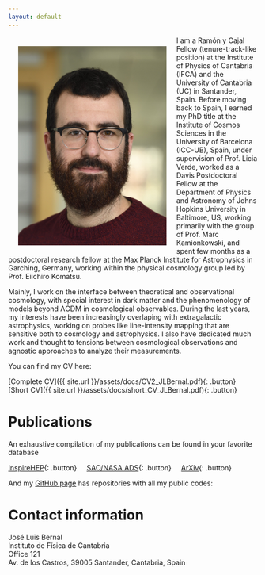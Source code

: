 ```yaml
---
layout: default
---
```


<img src="assets/imgs/jlb.jpg" style="width:300px;height:402px;float:left;margin:20px">

I am a Ramón y Cajal Fellow (tenure-track-like position) at the Institute of Physics of Cantabria (IFCA) and the University of Cantabria (UC) in Santander, Spain. Before moving back to Spain, I earned my PhD title at the Institute of Cosmos Sciences in the University of Barcelona (ICC-UB), Spain, under supervision of Prof. Licia Verde, worked as a Davis Postdoctoral Fellow at the Department of Physics and Astronomy of Johns Hopkins University in Baltimore, US, working primarily with the group of Prof. Marc Kamionkowski, and spent few months as a postdoctoral research fellow at the Max Planck Institute for Astrophysics in Garching, Germany, working within the physical cosmology group led by Prof. Eiichiro Komatsu.

Mainly, I work on the interface between theoretical and observational cosmology, with special interest in dark matter and the phenomenology of models beyond &Lambda;CDM in cosmological observables. During the last years, my interests have been increasingly overlaping with extragalactic astrophysics, working on probes like line-intensity mapping that are sensitive both to cosmology and astrophysics. I also have dedicated much work and thought to tensions between cosmological observations and agnostic approaches to analyze their measurements.

You can find my CV here:

[Complete CV]({{ site.url }}/assets/docs/CV2_JLBernal.pdf){: .button}  &nbsp; &nbsp;  [Short CV]({{ site.url }}/assets/docs/short_CV_JLBernal.pdf){: .button}

# Publications

An exhaustive compilation of my publications can be found in your favorite database

[InspireHEP](http://inspirehep.net/search?p=author%3AJ.L.Bernal.1%20AND%20collection%3Aciteable){: .button} &nbsp; &nbsp; [SAO/NASA ADS](http://ui.adsabs.harvard.edu/#/public-libraries/8kkXX30CT6epBHaQlgtZvA){: .button} &nbsp; &nbsp; [ArXiv](https://arxiv.org/find/astro-ph/1/au:+Bernal_J/0/1/0/all/0/1){: .button} 

And my [GitHub page](https://github.com/jl-bernal) has repositories with all my public codes:

# Contact information

<script language="JavaScript">
var username = "jlbernal";
var hostname = "ifca.unican.es";
var linktext = username + "@" + hostname ;
document.write("<a href='" + "mail" + "to:" + username + "@" + hostname + "'>" + linktext + "</a>");
</script>

José Luis Bernal \
Instituto de Física de Cantabria \
Office 121 \
Av. de los Castros, 39005 Santander, Cantabria, Spain

